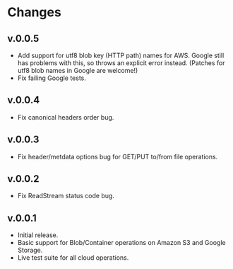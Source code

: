 # Changes

## v.0.0.5
* Add support for utf8 blob key (HTTP path) names for AWS. Google still has
  problems with this, so throws an explicit error instead. (Patches for utf8
  blob names in Google are welcome!)
* Fix failing Google tests.

## v.0.0.4
* Fix canonical headers order bug.

## v.0.0.3
* Fix header/metdata options bug for GET/PUT to/from file operations.

## v.0.0.2
* Fix ReadStream status code bug.

## v.0.0.1
* Initial release.
* Basic support for Blob/Container operations on Amazon S3 and Google Storage.
* Live test suite for all cloud operations.
